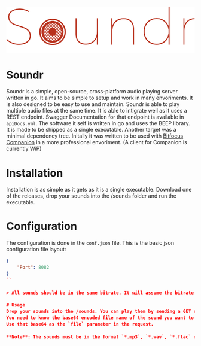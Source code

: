 ![Soundr Logo](/resources/logo.svg "Soundr Logo")

# Soundr
Soundr is a simple, open-source, cross-platform audio playing server written in go.
It aims to be simple to setup and work in many envoriments. It is also designed to be
easy to use and maintain. 
Soundr is able to play multiple audio files at the same time. It is able to intigrate well as it uses a REST endpoint.
Swagger Documentation for that endpoint is available in `apiDocs.yml`.
The software it self is written in go and uses the BEEP library. It is made to be shipped as a single executable.
Another target was a minimal dependency tree.
Initally it was written to be used with [Bitfocus Companion](https://bitfocus.io/companion) in a more professional envoriment. (A client for Companion is currently WiP)

# Installation
Installation is as simple as it gets as it is a single executable.
Download one of the releases, drop your sounds into the /sounds folder and run the executable.

# Configuration
The configuration is done in the `conf.json` file.
This is the basic json configuration file layout:
```json
{
    "Port": 8082
}
``

> All sounds should be in the same bitrate. It will assume the bitrate of the first loaded sample.

# Usage
Drop your sounds into the /sounds. You can play them by sending a GET request to the /v1/play endpoint.
You need to know the base64 encoded file name of the sound you want to play. You can get started by querying /v1/list. It will return a list of all sounds with their respective base64 encoded file name.
Use that base64 as the `file` parameter in the request.

**Note**: The sounds must be in the format `*.mp3`, `*.wav`, `*.flac` or `*.ogg` (`flac` files may take longer time to buffer).
